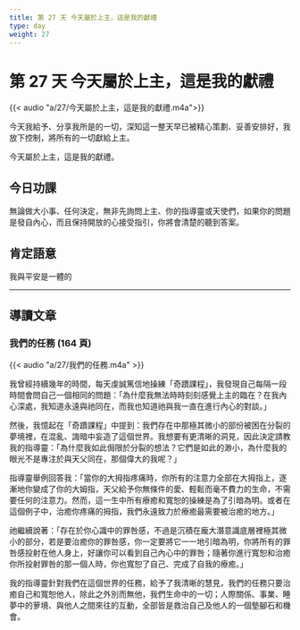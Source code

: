 ```yaml
---
title: 第 27 天 今天屬於上主，這是我的獻禮
type: day
weight: 27
---
```


# 第 27 天 今天屬於上主，這是我的獻禮

{{< audio "a/27/今天屬於上主，這是我的獻禮.m4a">}}

今天我給予、分享我所是的一切，深知這一整天早已被精心策劃、妥善安排好，我放下控制，將所有的一切獻給上主。

今天屬於上主，這是我的獻禮。


## 今日功課

無論做大小事、任何決定，無非先詢問上主、你的指導靈或天使們，如果你的問題是發自內心，而且保持開放的心接受指引，你將會清楚的聽到答案。

## 肯定語意

我與平安是一體的

---

## 導讀文章

### 我們的任務 (164 頁)

{{< audio "a/27/我們的任務.m4a" >}}

我曾經持續幾年的時間，每天虔誠篤信地操練「奇蹟課程」，我發現自己每隔一段時間會問自己一個相同的問題：「為什麼我無法時時刻刻感覺上主的臨在？在我內心深處，我知道永遠與祂同在，而我也知道祂與我一直在進行內心的對談。」

然後，我憶起在「奇蹟課程」中提到：我們存在中那極其微小的部份被困在分裂的夢境裡，在混亂、誨暗中妄造了這個世界。我想要有更清晰的洞見，因此決定請教我的指導靈：「為什麼我如此侷限於分裂的想法？它們是如此的渺小，為什麼我的眼光不是專注於與天父同在，那個偉大的我呢？」

指導靈舉例回答我：「當你的大拇指疼痛時，你所有的注意力全部在大拇指上，逐漸地你變成了你的大姆指，天父給予你無條件的愛、輕鬆而毫不費力的生命，不需要任何的注意力。然而，這一生中所有療癒和寬恕的操練是為了引暗為明。或者在這個例子中，治癒你疼痛的拇指，我們永遠致力於療癒最需要被治癒的地方。」

祂繼續說著：「存在於你心識中的罪咎感，不過是沉積在龐大潛意識底層裡極其微小的部分，若是要治癒你的罪咎感，你一定要將它一一地引暗為明，你將所有的罪咎感投射在他人身上，好讓你可以看到自己內心中的罪咎；隨著你進行寬恕和治癒你所投射罪咎的那一個人時，你也寬恕了自己、完成了自我的療癒。」

我的指導靈針對我們在這個世界的任務，給予了我清晰的慧見，我們的任務只要治癒自己和寬恕他人，除此之外別而無他，我們生命中的一切；人際關係、事業、睡夢中的萝境、與他人之間來往的互動，全部皆是救治自己及他人的一個墊腳石和機會。
